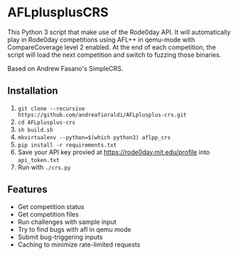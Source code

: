 # AFLplusplusCRS

This Python 3 script that make use of the Rode0day API.
It will automatically play in Rode0day competitions using AFL++ in qemu-mode with CompareCoverage level 2 enabled.
At the end of each competition, the script will load the next competition and switch to fuzzing those binaries.

Based on Andrew Fasano's SimpleCRS.

## Installation
1. `git clone --recursive https://github.com/andreafioraldi/AFLplusplus-crs.git`
1. `cd AFLplusplus-crs`
1. `sh build.sh`
1. `mkvirtualenv --python=$(which python3) aflpp_crs`
1. `pip install -r requirements.txt`
1. Save your API key provied at https://rode0day.mit.edu/profile into `api_token.txt`
1. Run with `./crs.py`

## Features
* Get competition status
* Get competition files
* Run challenges with sample input
* Try to find bugs with afl in qemu mode
* Submit bug-triggering inputs
* Caching to minimize rate-limited requests

